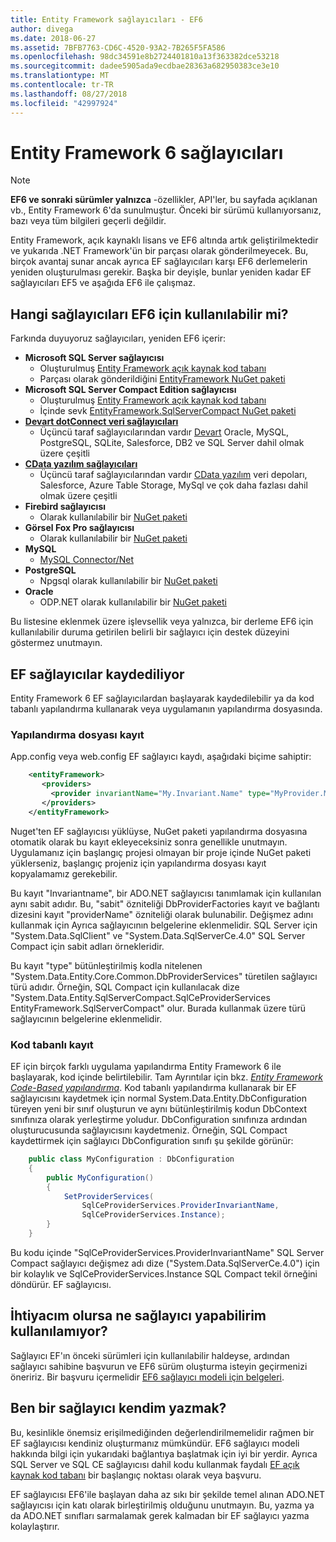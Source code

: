 ```yaml
---
title: Entity Framework sağlayıcıları - EF6
author: divega
ms.date: 2018-06-27
ms.assetid: 7BFB7763-CD6C-4520-93A2-7B265F5FA586
ms.openlocfilehash: 98dc34591e8b2724401810a13f363382dce53218
ms.sourcegitcommit: dadee5905ada9ecdbae28363a682950383ce3e10
ms.translationtype: MT
ms.contentlocale: tr-TR
ms.lasthandoff: 08/27/2018
ms.locfileid: "42997924"
---
```

# <a name="entity-framework-6-providers"></a>Entity Framework 6 sağlayıcıları
> [!NOTE]
> **EF6 ve sonraki sürümler yalnızca** -özellikler, API'ler, bu sayfada açıklanan vb., Entity Framework 6'da sunulmuştur. Önceki bir sürümü kullanıyorsanız, bazı veya tüm bilgileri geçerli değildir.

Entity Framework, açık kaynaklı lisans ve EF6 altında artık geliştirilmektedir ve yukarıda .NET Framework'ün bir parçası olarak gönderilmeyecek. Bu, birçok avantaj sunar ancak ayrıca EF sağlayıcıları karşı EF6 derlemelerin yeniden oluşturulması gerekir. Başka bir deyişle, bunlar yeniden kadar EF sağlayıcıları EF5 ve aşağıda EF6 ile çalışmaz.

## <a name="which-providers-are-available-for-ef6"></a>Hangi sağlayıcıları EF6 için kullanılabilir mi?

Farkında duyuyoruz sağlayıcıları, yeniden EF6 içerir:

*   **Microsoft SQL Server sağlayıcısı**
    *   Oluşturulmuş [Entity Framework açık kaynak kod tabanı](http://github.com/aspnet/EntityFramework6)
    *   Parçası olarak gönderildiğini [EntityFramework NuGet paketi](http://nuget.org/packages/EntityFramework)
*   **Microsoft SQL Server Compact Edition sağlayıcısı**
    *   Oluşturulmuş [Entity Framework açık kaynak kod tabanı](http://github.com/aspnet/EntityFramework6)
    *   İçinde sevk [EntityFramework.SqlServerCompact NuGet paketi](http://nuget.org/packages/EntityFramework.SqlServerCompact)
*   [**Devart dotConnect veri sağlayıcıları**](http://www.devart.com/dotconnect/)
    *   Üçüncü taraf sağlayıcılarından vardır [Devart](http://www.devart.com/) Oracle, MySQL, PostgreSQL, SQLite, Salesforce, DB2 ve SQL Server dahil olmak üzere çeşitli
*   [**CData yazılım sağlayıcıları**](http://www.cdata.com/ado/)
    *   Üçüncü taraf sağlayıcılarından vardır [CData yazılım](http://www.cdata.com/ado/) veri depoları, Salesforce, Azure Table Storage, MySql ve çok daha fazlası dahil olmak üzere çeşitli
*   **Firebird sağlayıcısı**
    *   Olarak kullanılabilir bir [NuGet paketi](http://www.nuget.org/packages/FirebirdSql.Data.FirebirdClient/)
*   **Görsel Fox Pro sağlayıcısı**
    *   Olarak kullanılabilir bir [NuGet paketi](https://www.nuget.org/packages/VFPEntityFrameworkProvider2/)
*   **MySQL**
    *   [MySQL Connector/Net](http://dev.mysql.com/downloads/connector/net/)
*   **PostgreSQL**
    *   Npgsql olarak kullanılabilir bir [NuGet paketi](http://www.nuget.org/packages/Npgsql.EF6/)
*   **Oracle**
    *   ODP.NET olarak kullanılabilir bir [NuGet paketi](https://www.nuget.org/packages/Oracle.ManagedDataAccess.EntityFramework/)

Bu listesine eklenmek üzere işlevsellik veya yalnızca, bir derleme EF6 için kullanılabilir duruma getirilen belirli bir sağlayıcı için destek düzeyini göstermez unutmayın.

## <a name="registering-ef-providers"></a>EF sağlayıcılar kaydediliyor

Entity Framework 6 EF sağlayıcılardan başlayarak kaydedilebilir ya da kod tabanlı yapılandırma kullanarak veya uygulamanın yapılandırma dosyasında.

### <a name="config-file-registration"></a>Yapılandırma dosyası kayıt

App.config veya web.config EF sağlayıcı kaydı, aşağıdaki biçime sahiptir:


``` xml
    <entityFramework>
       <providers>
         <provider invariantName="My.Invariant.Name" type="MyProvider.MyProviderServices, MyAssembly" />
       </providers>
    </entityFramework>
```

Nuget'ten EF sağlayıcısı yüklüyse, NuGet paketi yapılandırma dosyasına otomatik olarak bu kayıt ekleyeceksiniz sonra genellikle unutmayın. Uygulamanız için başlangıç projesi olmayan bir proje içinde NuGet paketi yüklerseniz, başlangıç projeniz için yapılandırma dosyası kayıt kopyalamamız gerekebilir.

Bu kayıt "Invariantname", bir ADO.NET sağlayıcısı tanımlamak için kullanılan aynı sabit adıdır. Bu, "sabit" özniteliği DbProviderFactories kayıt ve bağlantı dizesini kayıt "providerName" özniteliği olarak bulunabilir. Değişmez adını kullanmak için Ayrıca sağlayıcının belgelerine eklenmelidir. SQL Server için "System.Data.SqlClient" ve "System.Data.SqlServerCe.4.0" SQL Server Compact için sabit adları örnekleridir.

Bu kayıt "type" bütünleştirilmiş kodla nitelenen "System.Data.Entity.Core.Common.DbProviderServices" türetilen sağlayıcı türü adıdır. Örneğin, SQL Compact için kullanılacak dize "System.Data.Entity.SqlServerCompact.SqlCeProviderServices EntityFramework.SqlServerCompact" olur. Burada kullanmak üzere türü sağlayıcının belgelerine eklenmelidir.

### <a name="code-based-registration"></a>Kod tabanlı kayıt

EF için birçok farklı uygulama yapılandırma Entity Framework 6 ile başlayarak, kod içinde belirtilebilir. Tam Ayrıntılar için bkz.  _[Entity Framework Code-Based yapılandırma](https://msdn.microsoft.com/en-us/data/jj680699)_. Kod tabanlı yapılandırma kullanarak bir EF sağlayıcısını kaydetmek için normal System.Data.Entity.DbConfiguration türeyen yeni bir sınıf oluşturun ve aynı bütünleştirilmiş kodun DbContext sınıfınıza olarak yerleştirme yoludur. DbConfiguration sınıfınıza ardından oluşturucusunda sağlayıcısını kaydetmeniz. Örneğin, SQL Compact kaydettirmek için sağlayıcı DbConfiguration sınıfı şu şekilde görünür:

``` csharp
    public class MyConfiguration : DbConfiguration
    {
        public MyConfiguration()
        {
            SetProviderServices(
                SqlCeProviderServices.ProviderInvariantName,
                SqlCeProviderServices.Instance);
        }
    }
```

Bu kodu içinde "SqlCeProviderServices.ProviderInvariantName" SQL Server Compact sağlayıcı değişmez adı dize ("System.Data.SqlServerCe.4.0") için bir kolaylık ve SqlCeProviderServices.Instance SQL Compact tekil örneğini döndürür. EF sağlayıcısı.

## <a name="what-if-the-provider-i-need-isnt-available"></a>İhtiyacım olursa ne sağlayıcı yapabilirim kullanılamıyor?

Sağlayıcı EF'ın önceki sürümleri için kullanılabilir haldeyse, ardından sağlayıcı sahibine başvurun ve EF6 sürüm oluşturma isteyin geçirmenizi öneririz. Bir başvuru içermelidir [EF6 sağlayıcı modeli için belgeleri](~/ef6/fundamentals/providers/provider-model.md).

## <a name="can-i-write-a-provider-myself"></a>Ben bir sağlayıcı kendim yazmak?

Bu, kesinlikle önemsiz erişilmediğinden değerlendirilmemelidir rağmen bir EF sağlayıcısı kendiniz oluşturmanız mümkündür. EF6 sağlayıcı modeli hakkında bilgi için yukarıdaki bağlantıya başlatmak için iyi bir yerdir. Ayrıca SQL Server ve SQL CE sağlayıcısı dahil kodu kullanmak faydalı [EF açık kaynak kod tabanı](https://github.com/aspnet/EntityFramework6) bir başlangıç noktası olarak veya başvuru.

EF sağlayıcısı EF6'ile başlayan daha az sıkı bir şekilde temel alınan ADO.NET sağlayıcısı için katı olarak birleştirilmiş olduğunu unutmayın. Bu, yazma ya da ADO.NET sınıfları sarmalamak gerek kalmadan bir EF sağlayıcı yazma kolaylaştırır.
